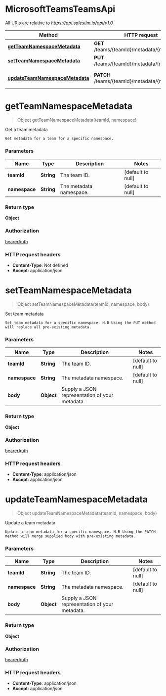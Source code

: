 # MicrosoftTeamsTeamsApi

All URIs are relative to *https://api.salestim.io/api/v1.0*

Method | HTTP request | Description
------------- | ------------- | -------------
[**getTeamNamespaceMetadata**](MicrosoftTeamsTeamsApi.md#getTeamNamespaceMetadata) | **GET** /teams/{teamId}/metadata/{namespace} | Get a team metadata
[**setTeamNamespaceMetadata**](MicrosoftTeamsTeamsApi.md#setTeamNamespaceMetadata) | **PUT** /teams/{teamId}/metadata/{namespace} | Set team metadata
[**updateTeamNamespaceMetadata**](MicrosoftTeamsTeamsApi.md#updateTeamNamespaceMetadata) | **PATCH** /teams/{teamId}/metadata/{namespace} | Update a team metadata


<a name="getTeamNamespaceMetadata"></a>
# **getTeamNamespaceMetadata**
> Object getTeamNamespaceMetadata(teamId, namespace)

Get a team metadata

    Get metadata for a team for a specific namespace.

### Parameters

Name | Type | Description  | Notes
------------- | ------------- | ------------- | -------------
 **teamId** | **String**| The team ID. | [default to null]
 **namespace** | **String**| The metadata namespace. | [default to null]

### Return type

**Object**

### Authorization

[bearerAuth](../README.md#bearerAuth)

### HTTP request headers

- **Content-Type**: Not defined
- **Accept**: application/json

<a name="setTeamNamespaceMetadata"></a>
# **setTeamNamespaceMetadata**
> Object setTeamNamespaceMetadata(teamId, namespace, body)

Set team metadata

    Set team metadata for a specific namespace. N.B Using the PUT method will replace all pre-existing metadata.

### Parameters

Name | Type | Description  | Notes
------------- | ------------- | ------------- | -------------
 **teamId** | **String**| The team ID. | [default to null]
 **namespace** | **String**| The metadata namespace. | [default to null]
 **body** | **Object**| Supply a JSON representation of your metadata. |

### Return type

**Object**

### Authorization

[bearerAuth](../README.md#bearerAuth)

### HTTP request headers

- **Content-Type**: application/json
- **Accept**: application/json

<a name="updateTeamNamespaceMetadata"></a>
# **updateTeamNamespaceMetadata**
> Object updateTeamNamespaceMetadata(teamId, namespace, body)

Update a team metadata

    Update a team metadata for a specific namespace. N.B Using the PATCH method will merge supplied body with pre-existing metadata.

### Parameters

Name | Type | Description  | Notes
------------- | ------------- | ------------- | -------------
 **teamId** | **String**| The team ID. | [default to null]
 **namespace** | **String**| The metadata namespace. | [default to null]
 **body** | **Object**| Supply a JSON representation of your metadata. |

### Return type

**Object**

### Authorization

[bearerAuth](../README.md#bearerAuth)

### HTTP request headers

- **Content-Type**: application/json
- **Accept**: application/json

